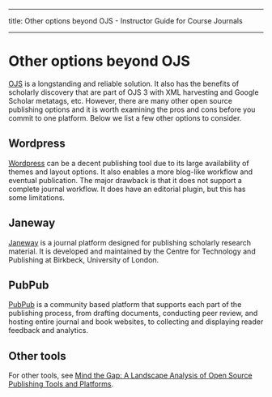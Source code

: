 - - -
title: Other options beyond OJS - Instructor Guide for Course Journals
- - -

# Other options beyond OJS

[OJS](https://pkp.sfu.ca/ojs/) is a longstanding and reliable solution. It also has the benefits of scholarly discovery that are part of OJS 3 with XML harvesting and Google Scholar metatags, etc. However, there are many other open source publishing options and it is worth examining the pros and cons before you commit to one platform. Below we list a few other options to consider.

## Wordpress

[Wordpress](https://wordpress.com/) can be a decent publishing tool due to its large availability of themes and layout options. It also enables a more blog-like workflow and eventual publication. The major drawback is that it does not support a complete journal workflow. It does have an editorial plugin, but this has some limitations.

## Janeway

[Janeway](https://janeway.systems/) is a journal platform designed for publishing scholarly research material. It is developed and maintained by the Centre for Technology and Publishing at Birkbeck, University of London.

## PubPub

[PubPub](https://www.pubpub.org/) is a community based platform that supports each part of the publishing process, from drafting documents, conducting peer review, and hosting entire journal and book websites, to collecting and displaying reader feedback and analytics.

## Other tools

For other tools, see [Mind the Gap: A Landscape Analysis of Open Source Publishing Tools and Platforms](https://mindthegap.pubpub.org/).
